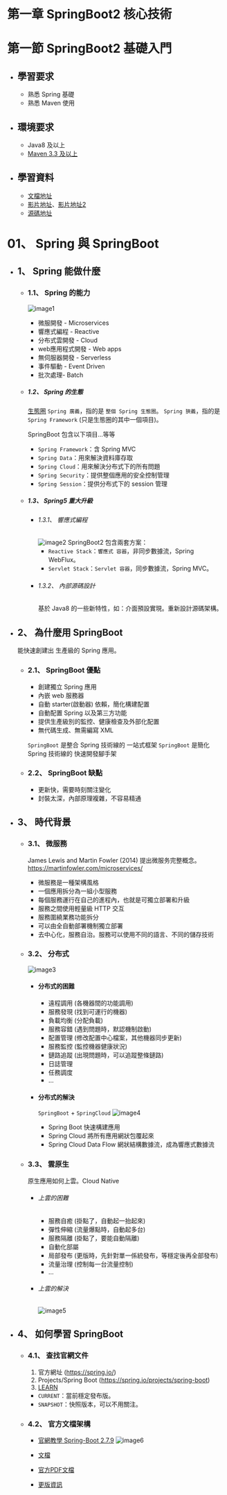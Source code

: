 # 第一章 SpringBoot2 核心技術

# 第一節 SpringBoot2 基礎入門 
  - ## 學習要求
    - 熟悉 Spring 基礎
    - 熟悉 Maven 使用
  - ## 環境要求
    - Java8 及以上
    - [Maven 3.3 及以上](https://docs.spring.io/spring-boot/docs/current/reference/html/getting-started.html#getting-started-system-requirements)
  - ## 學習資料
    - [文檔地址](https://www.yuque.com/atguigu/springboot)
    - [影片地址](http://www.gulixueyuan.com/)、[影片地址2](https://www.bilibili.com/video/BV19K4y1L7MT?p=1)
    - [源碼地址](https://gitee.com/leifengyang/springboot2)
  
# 01、 Spring 與 SpringBoot
  - ## 1、 Spring 能做什麼
    - ### 1.1、 Spring 的能力
      ![image1](./spring_image_1.png)

      - 微服開發 - Microservices
      - 響應式編程 - Reactive
      - 分布式雲開發 - Cloud
      - web應用程式開發 - Web apps
      - 無伺服器開發 - Serverless 
      - 事件驅動 - Event Driven 
      - 批次處理- Batch 
    
    - ##### 1.2、 Spring 的生態
      [生態圈](https://spring.io/projects/spring-boot)
      `Spring 廣義`，指的是 `整個 Spring 生態圈`。
      `Spring 狹義`，指的是 `Spring Framework` (只是生態圈的其中一個項目)。

      SpringBoot 包含以下項目...等等
      - `Spring Framework`：含 Spring MVC
      - `Spring Data`：用來解決資料庫存取
      - `Spring Cloud`：用來解決分布式下的所有問題
      - `Spring Security`：提供整個應用的安全控制管理
      - `Spring Session`：提供分布式下的 session 管理

    - ##### 1.3、 Spring5 重大升級
      - ###### 1.3.1、 響應式編程
        ![image2](./spring_image_2.png)
        SpringBoot2 包含兩套方案：
        - `Reactive Stack`：`響應式 容器`，非同步數據流，Spring WebFlux。
        - `Servlet Stack`：`Servlet 容器`，同步數據流，Spring MVC。
      - ###### 1.3.2、 內部源碼設計
        基於 Java8 的一些新特性，如：介面預設實現。重新設計源碼架構。

  - ## 2、 為什麼用 SpringBoot
    能快速創建出 生產級的 Spring 應用。
    - ### 2.1、 SpringBoot 優點
      - 創建獨立 Spring 應用
      - 內嵌 web 服務器
      - 自動 starter(啟動器) 依賴，簡化構建配置
      - 自動配置 Spring 以及第三方功能
      - 提供生產級別的監控、健康檢查及外部化配置
      - 無代碼生成、無需編寫 XML

      `SpringBoot` 是整合 Spring 技術線的 一站式框架
      `SpringBoot` 是簡化 Spring 技術線的 快速開發腳手架

    - ### 2.2、 SpringBoot 缺點
      - 更新快，需要時刻關注變化
      - 封裝太深，內部原理複雜，不容易精通
      
  - ## 3、 時代背景
    - ### 3.1、 微服務
      James Lewis and Martin Fowler (2014)  提出微服务完整概念。https://martinfowler.com/microservices/
      - 微服務是一種架構風格
      - 一個應用拆分為一組小型服務
      - 每個服務運行在自己的進程內，也就是可獨立部署和升級
      - 服務之間使用輕量級 HTTP 交互
      - 服務圍繞業務功能拆分
      - 可以由全自動部署機制獨立部署
      - 去中心化，服務自治。服務可以使用不同的語言、不同的儲存技術

    - ### 3.2、 分布式
      ![image3](./spring_image_3.png)
      - #### 分布式的困難
        - 遠程調用 (各機器間的功能調用)
        - 服務發現 (找到可運行的機器)
        - 負載均衡 (分配負載)
        - 服務容錯 (遇到問題時，默認機制啟動)
        - 配置管理 (修改配置中心檔案，其他機器同步更新)
        - 服務監控 (監控機器健康狀況)
        - 鏈路追蹤 (出現問題時，可以追蹤整條鏈路)
        - 日誌管理
        - 任務調度
        - ...

      - #### 分布式的解決
        `SpringBoot` + `SpringCloud`
        ![image4](./spring_image_4.png)
        - Spring Boot 快速構建應用
        - Spring Cloud 將所有應用網狀包覆起來
        - Spring Cloud Data Flow 網狀結構數據流，成為響應式數據流

    - ### 3.3、 雲原生
      原生應用如何上雲。Cloud Native
      - ###### 上雲的困難
        - 服務自癒 (掛點了，自動起一抬起來)
        - 彈性伸縮 (流量爆點時，自動起多台)
        - 服務隔離 (掛點了，要能自動隔離)
        - 自動化部屬
        - 局部發布 (更版時，先針對單一係統發布，等穩定後再全部發布) 
        - 流量治理 (控制每一台流量控制)
        - ...
      - ###### 上雲的解決
        ![image5](./spring_image_5.png)

  - ## 4、 如何學習 SpringBoot
    - ### 4.1、 查找官網文件
      1. 官方網址 (https://spring.io/)
      2. Projects/Spring Boot (https://spring.io/projects/spring-boot)
      3. [LEARN](https://spring.io/projects/spring-boot#learn)
        - `CURRENT`：當前穩定發布版。
        - `SNAPSHOT`：快照版本，可以不用關注。
    - ### 4.2、 官方文檔架構
      - [官網教學 Spring-Boot 2.7.9](https://docs.spring.io/spring-boot/docs/2.7.9/reference/html/)
      ![image6](./spring_image_6.png)

      - [文檔](https://docs.spring.io/spring-boot/docs/2.7.9/reference/html/)
      - [官方PDF文檔](https://docs.spring.io/spring-boot/docs/2.7.9/reference/pdf/spring-boot-reference.pdf)

      - [更版資訊](https://github.com/spring-projects/spring-boot/wiki#release-notes)
